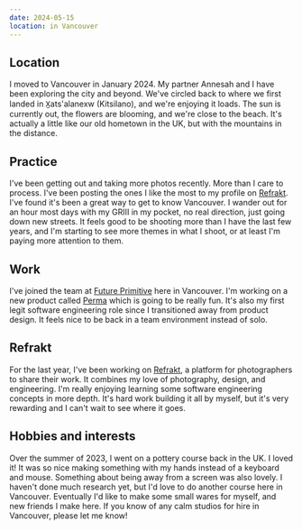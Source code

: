 ```yaml
---
date: 2024-05-15
location: in Vancouver
---
```


## Location

I moved to Vancouver in January 2024. My partner Annesah and I have been exploring the city and beyond. We've circled back to where we first landed in X̱ats'alanexw (Kitsilano), and we're enjoying it loads. The sun is currently out, the flowers are blooming, and we're close to the beach. It's actually a little like our old hometown in the UK, but with the mountains in the distance.

## Practice

I've been getting out and taking more photos recently. More than I care to process. I've been posting the ones I like the most to my profile on [Refrakt](https://refrakt.app/sk). I've found it's been a great way to get to know Vancouver. I wander out for an hour most days with my GRIII in my pocket, no real direction, just going down new streets. It feels good to be shooting more than I have the last few years, and I'm starting to see more themes in what I shoot, or at least I'm paying more attention to them.

## Work

I've joined the team at [Future Primitive](https://futureprimitive.xyz) here in Vancouver. I'm working on a new product called [Perma](https://www.per.ma/) which is going to be really fun. It's also my first legit software engineering role since I transitioned away from product design. It feels nice to be back in a team environment instead of solo.

## Refrakt

For the last year, I've been working on [Refrakt](https://refrakt.app), a platform for photographers to share their work. It combines my love of photography, design, and engineering. I'm really enjoying learning some software engineering concepts in more depth. It's hard work building it all by myself, but it's very rewarding and I can't wait to see where it goes.

## Hobbies and interests

Over the summer of 2023, I went on a pottery course back in the UK. I loved it! It was so nice making something with my hands instead of a keyboard and mouse. Something about being away from a screen was also lovely. I haven't done much research yet, but I'd love to do another course here in Vancouver. Eventually I'd like to make some small wares for myself, and new friends I make here. If you know of any calm studios for hire in Vancouver, please let me know!